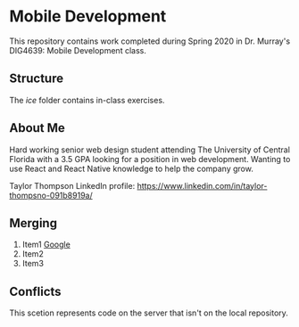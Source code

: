 # Mobile Development
This repository contains work completed during Spring 2020 in Dr. Murray's DIG4639: Mobile Development class.

## Structure
The *ice* folder contains in-class exercises. 

## About Me
Hard working senior web design student attending The University of Central Florida with a 3.5 GPA looking for a position in web development. Wanting to use React and React Native knowledge to help the company grow. 

Taylor Thompson LinkedIn profile: https://www.linkedin.com/in/taylor-thompsno-091b8919a/

## Merging
1. Item1 [Google](https://www.google.com)
1. Item2
1. Item3

## Conflicts
This scetion represents code on the server that isn't on the local repository.
